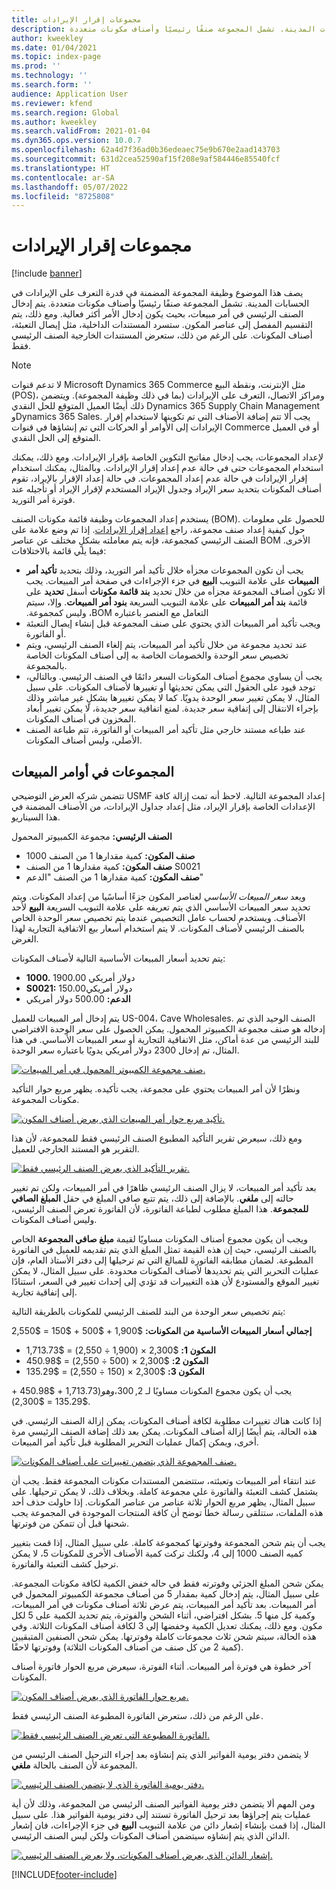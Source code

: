 ```yaml
---
title: مجموعات إقرار الإيرادات
description: يصف هذا الموضوع وظيفة المجموعة المضمنة في قدرة التعرف على الإيرادات في الحسابات المدينة. تشمل المجموعة صنفًا رئيسيًا وأصناف مكونات متعددة.
author: kweekley
ms.date: 01/04/2021
ms.topic: index-page
ms.prod: ''
ms.technology: ''
ms.search.form: ''
audience: Application User
ms.reviewer: kfend
ms.search.region: Global
ms.author: kweekley
ms.search.validFrom: 2021-01-04
ms.dyn365.ops.version: 10.0.7
ms.openlocfilehash: 62a4d7f36ad0b36edeaec75e9b670e2aad143703
ms.sourcegitcommit: 631d2cea52590af15f208e9af584446e85540fcf
ms.translationtype: HT
ms.contentlocale: ar-SA
ms.lasthandoff: 05/07/2022
ms.locfileid: "8725808"
---
```

# <a name="revenue-recognition-bundles"></a>مجموعات إقرار الإيرادات

[!include [banner](../includes/banner.md)]

يصف هذا الموضوع وظيفة المجموعة المضمنة في قدرة التعرف على الإيرادات في الحسابات المدينة. تشمل المجموعة صنفًا رئيسيًا وأصناف مكونات متعددة. يتم إدخال الصنف الرئيسي في أمر مبيعات، بحيث يكون إدخال الأمر أكثر فعالية. ومع ذلك، يتم التقسيم المفصل إلى عناصر المكون. ستسرد المستندات الداخلية، مثل إيصال التعبئة، أصناف المكونات. على الرغم من ذلك، ستعرض المستندات الخارجية الصنف الرئيسي فقط.

> [!NOTE]
> لا تدعم قنوات Microsoft Dynamics 365 Commerce مثل الإنترنت، ونقطة البيع (POS)، ومراكز الاتصال، التعرف على الإيرادات (بما في ذلك وظيفة المجموعة). ويتضمن ذلك أيضًا العميل المتوقع للحل النقدي Dynamics 365 Supply Chain Management وDynamics 365 Sales. يجب ألا تتم إضافة الأصناف التي تم تكوينها لاستخدام إقرار الإيرادات إلى الأوامر أو الحركات التي تم إنشاؤها في قنوات Commerce أو في العميل المتوقع إلى الحل النقدي.

لإعداد المجموعات، يجب إدخال مفاتيح التكوين الخاصة بإقرار الإيرادات. ومع ذلك، يمكنك استخدام المجموعات حتى في حالة عدم إعداد إقرار الإيرادات. وبالمثال، يمكنك استخدام إقرار الإيرادات في حالة عدم إعداد المجموعات. في حالة إعداد الإقرار بالإيراد، تقوم أصناف المكونات بتحديد سعر الإيراد وجدول الإيراد المستخدم لإقرار الإيراد أو تأجيله عند فوترة أمر التوريد.

يستخدم إعداد المجموعات وظيفة قائمة مكونات الصنف (BOM). للحصول علي معلومات حول كيفية إعداد صنف مجموعة، راجع [‏‫إعداد إقرار الإيرادات‬](revenue-recognition-setup.md). إذا تم وضع علامة على الصنف الرئيسي كمجموعة، فإنه يتم معاملته بشكلٍ مختلف عن عناصر BOM الأخرى. فيما يلي قائمة بالاختلافات:

- يجب أن تكون المجموعات مجزأه خلال تأكيد أمر التوريد، وذلك بتحديد **تأكيد أمر المبيعات** على علامة التبويب **البيع** في جزء الإجراءات في صفحة أمر المبيعات. يجب ألا تكون أصناف المجموعة مجزأه من خلال تحديد **بند قائمة مكونات** أسفل **تحديد** على قائمة **بند أمر المبيعات** على ‏‫علامة التبويب السريعة **بنود أمر المبيعات**. وإلا، سيتم التعامل مع العنصر باعتباره BOM، وليس كمجموعة.
- ويجب تأكيد أمر المبيعات الذي يحتوي على صنف المجموعة قبل إنشاء إيصال التعبئة أو الفاتورة.
- عند تحديد مجموعة من خلال تأكيد أمر المبيعات، يتم إلغاء الصنف الرئيسي، ويتم تخصيص سعر الوحدة والخصومات الخاصة به إلى أصناف المكونات الخاصة بالمجموعة.
- يجب أن يساوي مجموع أصناف المكونات السعر دائمًا في الصنف الرئيسي. وبالتالي، توجد قيود على الحقول التي يمكن تحديثها أو تغييرها لأصناف المكونات. على سبيل المثال، لا يمكن تغيير سعر الوحدة يدويًا. كما لا يمكن تغييرها بشكلٍ غير مباشر وذلك بإجراء الانتقال إلى إتفاقية سعر جديدة. لمنع اتفاقية سعر جديدة، لا يمكن تغيير أبعاد المخزون في أصناف المكونات.
- عند طباعه مستند خارجي مثل تأكيد أمر المبيعات أو الفاتورة، تتم طباعة الصنف الأصلي، وليس أصناف المكونات.

## <a name="bundles-on-sales-orders"></a>المجموعات في أوامر المبيعات

تتضمن شركه العرض التوضيحي USMF إعداد المجموعة التالية. لاحظ أنه تمت إزالة كافة الإعدادات الخاصة بإقرار الإيراد، مثل إعداد جداول الإيرادات، من الأصناف المضمنة في هذا السيناريو.

**الصنف الرئيسي:** مجموعة الكمبيوتر المحمول

- **صنف المكون:** كمية مقدارها 1 من الصنف 1000
- **صنف المكون:** كمية مقدارها 1 من الصنف S0021
- **صنف المكون:** كمية مقدارها 1 من الصنف "الدعم"

ويعد *سعر المبيعات الأساسي* لعناصر المكون جزءًا أساسًيا من إعداد المكونات. ويتم تحديد سعر المبيعات الأساسي الذي يتم تعريفه على علامة التبويب السريعة **البيع** لأحد الأصناف. ويستخدم لحساب عامل التخصيص عندما يتم تخصيص سعر الوحدة الخاص بالصنف الرئيسي لأصناف المكونات. لا يتم استخدام أسعار بيع الاتفاقية التجارية لهذا الغرض.

يتم تحديد أسعار المبيعات الأساسية التالية لأصناف المكونات:

- **1000.** 1900.00 دولار أمريكي
- **S0021:** 150.00دولار أمريكي
- **الدعم:** 500.00 دولار أمريكي

يتم إدخال أمر المبيعات للعميل US-004، Cave Wholesales. الصنف الوحيد الذي تم إدخاله هو صنف مجموعة الكمبيوتر المحمول‬. يمكن الحصول على سعر الوحدة الافتراضي للبند الرئيسي من عدة أماكن، مثل الاتفاقية التجارية أو سعر المبيعات الأساسي. في هذا المثال، تم إدخال 2300 دولار أمريكي يدويًا باعتباره سعر الوحدة.

[![صنف مجموعة الكمبيوتر المحمول في أمر المبيعات.](./media/bundle-01.png)](./media/bundle-01.png)

ونظرًا لأن أمر المبيعات يحتوي على مجموعة، يجب تأكيده. يظهر مربع حوار التأكيد مكونات المجموعة.

[![تأكيد مربع حوار أمر المبيعات الذي يعرض أصناف المكون.](./media/bundle-02.png)](./media/bundle-02.png)

ومع ذلك، سيعرض تقرير التأكيد المطبوع الصنف الرئيسي فقط للمجموعة، لأن هذا التقرير هو المستند الخارجي للعميل.

[![تقرير التأكيد الذي يعرض الصنف الرئيسي فقط.](./media/bundle-03.png)](./media/bundle-03.png)

بعد تأكيد أمر المبيعات، لا يزال الصنف الرئيسي ظاهرًا في أمر المبيعات، ولكن تم تغيير حالته إلى **ملغي**. بالإضافة إلى ذلك، يتم تتبع صافي المبلغ في حقل **المبلغ الصافي للمجموعة**. هذا المبلغ مطلوب لطباعة الفاتورة، لأن الفاتورة تعرض الصنف الرئيسي، وليس أصناف المكونات.

ويجب أن يكون مجموع أصناف المكونات مساويًا لقيمة **مبلغ صافي المجموعة** الخاص بالصنف الرئيسي، حيث إن هذه القيمة تمثل المبلغ الذي يتم تقديمه للعميل في الفاتورة المطبوعة. لضمان مطابقه الفاتورة للمبالغ التي تم ترحيلها إلى دفتر الأستاذ العام، فإن عمليات التحرير التي يتم تحديدها لأصناف المكونات محدودة. على سبيل المثال، لا يمكن تغيير الموقع والمستودع لأن هذه التغييرات قد تؤدي إلى إحداث تغيير في السعر، استنادًا إلى إتفاقية تجارية.

يتم تخصيص سعر الوحدة من البند للصنف الرئيسي للمكونات بالطريقة التالية:

**إجمالي أسعار المبيعات الأساسية من المكونات:** $1,900 + $500 + $150 = $2,550

- **المكون 1:** $2,300 × (1,900 ÷ 2,550) = $1,713.73
- **المكون 2:** $2,300 × (500 ÷ 2,550) = $450.98
- **المكون 3:** $2,300 × (150 ÷ 2,550) = $135.29

يجب أن يكون مجموع المكونات مساويًا لـ $2,300، وهو ($1,713.73 + $450.98 + $135.29 = $2,300).

إذا كانت هناك تغييرات مطلوبة لكافة أصناف المكونات، يمكن إزالة الصنف الرئيسي. في هذه الحالة، يتم أيضًا إزالة أصناف المكونات. يمكن بعد ذلك إضافة الصنف الرئيسي مرة أخرى، ويمكن إكمال عمليات التحرير المطلوبة قبل تأكيد أمر المبيعات.

[![صنف المجموعة الذي يتضمن تغييرات على أصناف المكونات.](./media/bundle-04.png)](./media/bundle-04.png)

عند انتقاء أمر المبيعات وتعبئته، ستتضمن المستندات مكونات المجموعة فقط. يجب أن يشتمل كشف التعبئة والفاتورة علي مجموعة كاملة. وبخلاف ذلك، لا يمكن ترحيلها. على سبيل المثال، يظهر مربع الحوار ثلاثة عناصر من عناصر المكونات. إذا حاولت حذف أحد هذه الملفات، ستتلقى رسالة خطأ توضح أن كافة المنتجات الموجودة في المجموعة يجب شحنها قبل أن تتمكن من فوترتها.

يجب أن يتم شحن المجموعة وفوترتها كمجموعة كاملة. على سبيل المثال، إذا قمت بتغيير كميه الصنف 1000 إلى 4، ولكنك تركت كمية الأصناف الأخرى للمكونات 5، لا يمكن ترحيل كشف التعبئة والفاتورة.

يمكن شحن المبلغ الجزئي وفوترته فقط في حاله خفض الكمية لكافة مكونات المجموعة. على سبيل المثال، يتم إدخال كمية بمقدار 5 من أصناف مجموعة الكمبيوتر المحمول في أمر المبيعات. بعد تأكيد أمر المبيعات، يتم عرض ثلاثة أصناف مكونات في أمر المبيعات، وكمية كل منها 5. بشكل افتراضي، أثناء الشحن والفوترة، يتم تحديد الكمية على 5 لكل مكون. ومع ذلك، يمكنك تعديل الكمية وخفضها إلى 3 لكافة أصناف المكونات الثلاثة. وفي هذه الحالة، سيتم شحن ثلاث مجموعات كاملة وفوترتها. يمكن شحن الصنفين المتبقيين (كمية 2 من كل صنف من أصناف المكونات الثلاثة) وفوترتها لاحقًا.

آخر خطوة هي فوترة أمر المبيعات. أثناء الفوترة، سيعرض مربع الحوار فاتورة أصناف المكونات.

[![مربع حوار الفاتورة الذي يعرض أصناف المكون.](./media/bundle-06.png)](./media/bundle-06.png)

على الرغم من ذلك، ستعرض الفاتورة المطبوعة الصنف الرئيسي فقط.
 
[![الفاتورة المطبوعة التي تعرض الصنف الرئيسي فقط.](./media/bundle-07.png)](./media/bundle-07.png)

لا يتضمن دفتر يومية الفواتير الذي يتم إنشاؤه بعد إجراء الترحيل الصنف الرئيسي من المجموعة لأن الصنف بالحالة **ملغي**.

[![دفتر يومية الفاتورة الذي لا يتضمن الصنف الرئيسي.](./media/bundle-08.png)](./media/bundle-08.png)

ومن المهم ألا يتضمن دفتر يومية الفواتير الصنف الرئيسي من المجموعة، وذلك لأن أية عمليات يتم إجراؤها بعد ترحيل الفاتورة تستند إلى دفتر يومية الفواتير هذا. على سبيل المثال، إذا قمت بإنشاء إشعار دائن من علامة التبويب **البيع** في جزء الإجراءات، فان إشعار الدائن الذي يتم إنشاؤه سيتضمن أصناف المكونات ولكن ليس الصنف الرئيسي.

[![إشعار الدائن الذي يعرض أصناف المكونات، ولا يعرض الصنف الرئيسي.](./media/bundle-09.png)](./media/bundle-09.png)


[!INCLUDE[footer-include](../../includes/footer-banner.md)]

